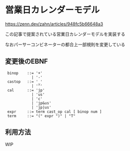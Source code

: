# 営業日カレンダーモデル

https://zenn.dev/zahn/articles/948fc5b66648a3

この記事で提案されている営業日カレンダーモデルを実装する

なおパーサーコンビネーターの都合上一部規則を変更している


## 変更後のEBNF

```
 binop    ::= '+'
            | '-'
 castop   ::= '_'
            | '^'
 cal      ::= 'jp'
            | 'us'
            | 'c'
            | 'jp&us'
            | 'jp|us'
 expr     ::= term cast_op cal [ binop num ]
 term     ::= "(" expr ")" | "T"
```

## 利用方法
WIP